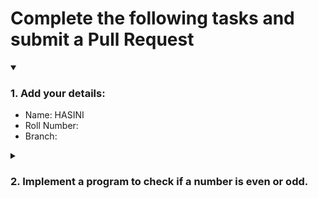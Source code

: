 # Complete the following tasks and submit a Pull Request
<details open>
<summary><h3>1. Add your details: </h3></summary>
<ul>
  <li> Name: HASINI</li>
  <li> Roll Number: </li>
  <li> Branch: </li>
</ul>
</details>
<details>
<summary><h3> 2. Implement a program to check if a number is even or odd. </h3></summary>
<ul>
  <li> Create a new file in the repository and add your code. </li>
  <li> Use any programming language of your choice. </li>
</ul>
</details>
